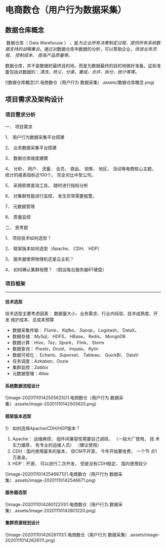 # 电商数仓（用户行为数据采集）  

## 数据仓库概念  

​		数据仓库（ Data Warehouse ） ，是*为企业所有决策制定过程，提供所有系统数据支持的战略集合*。通过对数据仓库中数据的分析，可以帮助企业，*改进业务流程、 控制成本、 提高产品质量等。*

​		数据仓库，并不是数据的最终目的地，而是为数据最终的目的地做好准备。这些准备包括对数据的：*清洗，转义，分类，重组，合并，拆分，统计等等。*

![数据仓库概念](1.电商数仓（用户行为 数据采集）.assets/数据仓库概念.png)

## 项目需求及架构设计

### 项目需求分析

一、 项目需求  

1、 用户行为数据采集平台搭建

2、 业务数据采集平台搭建  

3、 数据仓库维度建模  

4、 分析， 用户、 流量、 会员、 商品、 销售、 地区、 活动等电商核心主题， 统计的报表指标近100个。 完全对比中型公司。  

5、 采用即席查询工具， 随时进行指标分析  

6、 对集群性能进行监控， 发生异常需要报警。  

7、 元数据管理  

8、 质量监控  

二、 思考题  

1、 项目技术如何选型？  

2、 框架版本如何选型（Apache、 CDH、 HDP）  

3、 服务器使用物理机还是云主机？  

4、 如何确认集群规模？ （假设每台服务器8T硬盘）  

### 项目框架 

---

#### 技术选型  

技术选型主要考虑因素： 数据量大小、业务需求、行业内经验、技术成熟度、开发
维护成本、总成本预算  

- 数据采集传输： *Flume*， *Kafka*， *Sqoop*， Logstash， DataX，
-  数据存储：*MySql*， *HDFS*， HBase， Redis， MongoDB
- 数据计算：*Hive*，*Tez*，*Spark*， Flink， Storm
- 数据查询： *Presto*，*Druid*， Impala， Kylin
- 数据可视化： Echarts、*Superset*、 Tableau、 QuickBI、 DataV
- 任务调度：*Azkaban*、Oozie
- 集群监控：*Zabbix*
- 元数据管理：*Atlas*

#### 系统数据流程设计

![image-20201110142505625](1.电商数仓（用户行为 数据采集）.assets/image-20201110142505625.png)

#### 框架版本选型

1） 如何选择Apache/CDH/HDP版本？

1. Apache： 运维麻烦， 组件间兼容性需要自己调研。 （一般大厂使用， 技
    术实力雄厚， 有专业的运维人员） （建议使用）
2. CDH：国内使用最多的版本， 但CM不开源， 今年开始要收费， 一个节
    点1万美金。
3. HDP：开源， 可以进行二次开发， 但是没有CDH稳定， 国内使用较少  

![image-20201110142546671](1.电商数仓（用户行为 数据采集）.assets/image-20201110142546671.png)

#### 服务器选型

![image-20201110142601220](1.电商数仓（用户行为 数据采集）.assets/image-20201110142601220.png)

#### 集群资源规划设计

![image-20201110142626111](1.电商数仓（用户行为 数据采集）.assets/image-20201110142626111.png)